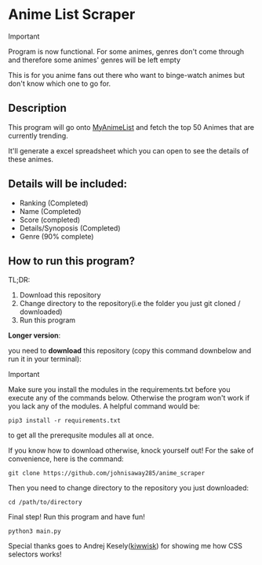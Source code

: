 # Anime List Scraper
> [!IMPORTANT]
> Program is now functional. For some animes, genres don't come through and therefore some animes' genres will be left empty

This is for you anime fans out there who want to binge-watch animes but don't know which one to go for.

## Description
This program will go onto [MyAnimeList](https://myanimelist.net/topanime.php) and fetch the top 50 Animes that are currently trending.

It'll generate a excel spreadsheet which you can open to see the details of these animes.

## Details will be included:
- Ranking (Completed)
- Name (Completed)
- Score (completed)
- Details/Synoposis (Completed)
- Genre (90% complete)


## How to run this program?
 TL;DR:
 1. Download this repository
 2. Change directory to the repository(i.e the folder you just git cloned / downloaded)
 3. Run this program

 **Longer version**:
 
 you need to **download** this repository (copy this command downbelow and run it in your terminal):
> [!IMPORTANT]
> Make sure you install the modules in the requirements.txt before you execute any of the commands below. Otherwise the program won't work if you lack any of the modules.
> A helpful command would be:
> ```
> pip3 install -r requirements.txt
> ```
> to get all the prerequsite modules all at once.

If you know how to download otherwise, knock yourself out! For the sake of convenience, here is the command:
```
git clone https://github.com/johnisaway285/anime_scraper
```

Then you need to change directory to the repository you just downloaded:
```
cd /path/to/directory
```

Final step! Run this program and have fun!
```
python3 main.py
```

Special thanks goes to Andrej Kesely([kiwwisk](https://github.com/kiwwisk)) for showing me how CSS selectors works!